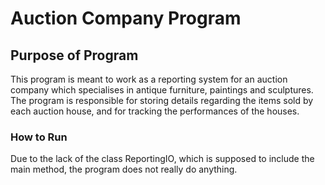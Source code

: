 # Auction Company Program

## Purpose of Program

This program is meant to work as a
reporting system for an auction company
which specialises in antique furniture,
paintings and sculptures. The program
is responsible for storing details 
regarding the items sold by each 
auction house, and for tracking
the performances of the houses.

### How to Run 
Due to the lack of the class 
ReportingIO, which is supposed
to include the main method,
the program does not
really do anything.